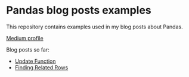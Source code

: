 # Pandas blog posts examples
This repository contains examples used in my blog posts about Pandas.

[Medium profile](https://medium.com/@marcinp55)

Blog posts so far:
* [Update Function](https://medium.com/@marcinp55/updating-dataset-using-another-dataset-with-pandas-209f72e9ca38)
* [Finding Related Rows](https://medium.com/towards-data-engineering/related-incidents-calculation-live-project-example-with-pandas-791d54ee165e)
